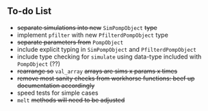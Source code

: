 ## To-do List

- ~~separate simulations into new~~ `SimPompObject` ~~type~~
- implement `pfilter` with new `PfilterdPompObject` type
- ~~separate parameters from~~ `PompObject`
- include explicit typing in `SimPompObject` and `PfilterdPompObject`
- include type checking for `simulate` using data-type included with `PompObject` (??)
- ~~rearrange so~~ `val_array` ~~arrays are sims x params x times~~
- ~~remove most sanity checks from workhorse functions: beef up documentation accordingly~~
- speed tests for simple cases
- `melt` ~~methods will need to be adjusted~~
